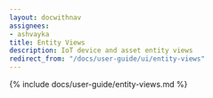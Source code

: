 ```yaml
---
layout: docwithnav
assignees:
- ashvayka
title: Entity Views
description: IoT device and asset entity views
redirect_from: "/docs/user-guide/ui/entity-views"
---
```


{% include docs/user-guide/entity-views.md %}